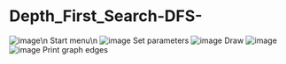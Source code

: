 # Depth_First_Search-DFS-
![image](https://user-images.githubusercontent.com/74830291/156758281-b99d7208-cace-4265-818e-fdf21b7151a4.png)\n
Start menu\n
![image](https://user-images.githubusercontent.com/74830291/156758582-e06edb4a-15ed-461b-96cc-5a08e33b46d6.png)
Set parameters
![image](https://user-images.githubusercontent.com/74830291/156758690-2efbe1b7-e349-45e2-8b56-2d9bac201d18.png)
Draw
![image](https://user-images.githubusercontent.com/74830291/156758833-c5d8eecc-5af7-4141-bddf-efc8612c567d.png)
![image](https://user-images.githubusercontent.com/74830291/156758902-69c02327-79c0-45ee-8502-3b5d21c6ca88.png)
Print graph edges
